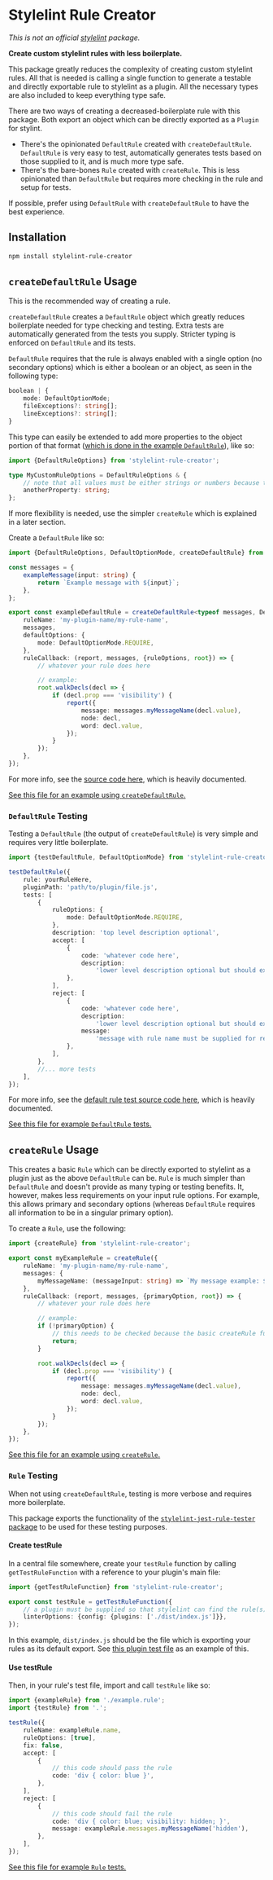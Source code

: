 # Stylelint Rule Creator

_This is not an official [stylelint](https://stylelint.io) package._

**Create custom stylelint rules with less boilerplate.**

This package greatly reduces the complexity of creating custom stylelint rules. All that is needed is calling a single function to generate a testable and directly exportable rule to stylelint as a plugin. All the necessary types are also included to keep everything type safe.

There are two ways of creating a decreased-boilerplate rule with this package. Both export an object which can be directly exported as a `Plugin` for stylint.

-   There's the opinionated `DefaultRule` created with `createDefaultRule`. `DefaultRule` is very easy to test, automatically generates tests based on those supplied to it, and is much more type safe.
-   There's the bare-bones `Rule` created with `createRule`. This is less opinionated than `DefaultRule` but requires more checking in the rule and setup for tests.

If possible, prefer using `DefaultRule` with `createDefaultRule` to have the best experience.

## Installation

```bash
npm install stylelint-rule-creator
```

## `createDefaultRule` Usage

This is the recommended way of creating a rule.

`createDefaultRule` creates a `DefaultRule` object which greatly reduces boilerplate needed for type checking and testing. Extra tests are automatically generated from the tests you supply. Stricter typing is enforced on `DefaultRule` and its tests.

`DefaultRule` requires that the rule is always enabled with a single option (no secondary options) which is either a boolean or an object, as seen in the following type:

```typescript
boolean | {
    mode: DefaultOptionMode;
    fileExceptions?: string[];
    lineExceptions?: string[];
}
```

This type can easily be extended to add more properties to the object portion of that format ([which is done in the example `DefaultRule`](https://github.com/electrovir/stylelint-rule-creator/blob/master/src/test/rules/file-name-starts-with/file-name-starts-with.rule.ts)), like so:

```typescript
import {DefaultRuleOptions} from 'stylelint-rule-creator';

type MyCustomRuleOptions = DefaultRuleOptions & {
    // note that all values must be either strings or numbers because this will come straight from a stylelint config file
    anotherProperty: string;
};
```

If more flexibility is needed, use the simpler `createRule` which is explained in a later section.

Create a `DefaultRule` like so:

```typescript
import {DefaultRuleOptions, DefaultOptionMode, createDefaultRule} from 'stylelint-rule-creator';

const messages = {
    exampleMessage(input: string) {
        return `Example message with ${input}`;
    },
};

export const exampleDefaultRule = createDefaultRule<typeof messages, DefaultRuleOptions>({
    ruleName: 'my-plugin-name/my-rule-name',
    messages,
    defaultOptions: {
        mode: DefaultOptionMode.REQUIRE,
    },
    ruleCallback: (report, messages, {ruleOptions, root}) => {
        // whatever your rule does here

        // example:
        root.walkDecls(decl => {
            if (decl.prop === 'visibility') {
                report({
                    message: messages.myMessageName(decl.value),
                    node: decl,
                    word: decl.value,
                });
            }
        });
    },
});
```

For more info, see the [source code here](https://github.com/electrovir/stylelint-rule-creator/blob/master/src/default-rule.ts), which is heavily documented.

[See this file for an example using `createDefaultRule`.](https://github.com/electrovir/stylelint-rule-creator/blob/master/src/test/rules/file-name-starts-with/file-name-starts-with.rule.ts)

### `DefaultRule` Testing

Testing a `DefaultRule` (the output of `createDefaultRule`) is very simple and requires very little boilerplate.

```typescript
import {testDefaultRule, DefaultOptionMode} from 'stylelint-rule-creator';

testDefaultRule({
    rule: yourRuleHere,
    pluginPath: 'path/to/plugin/file.js',
    tests: [
        {
            ruleOptions: {
                mode: DefaultOptionMode.REQUIRE,
            },
            description: 'top level description optional',
            accept: [
                {
                    code: 'whatever code here',
                    description:
                        'lower level description optional but should exist if top level description does not',
                },
            ],
            reject: [
                {
                    code: 'whatever code here',
                    description:
                        'lower level description optional but should exist if top level description does not',
                    message:
                        'message with rule name must be supplied for rejections (plugin-name/rule-name)',
                },
            ],
        },
        //... more tests
    ],
});
```

For more info, see the [default rule test source code here](https://github.com/electrovir/stylelint-rule-creator/blob/master/src/default-rule-test.ts), which is heavily documented.

[See this file for example `DefaultRule` tests.](https://github.com/electrovir/stylelint-rule-creator/blob/master/src/test/rules/file-name-starts-with/file-name-starts-with.test.ts)

## `createRule` Usage

This creates a basic `Rule` which can be directly exported to stylelint as a plugin just as the above `DefaultRule` can be. `Rule` is much simpler than `DefaultRule` and doesn't provide as many typing or testing benefits. It, however, makes less requirements on your input rule options. For example, this allows primary and secondary options (whereas `DefaultRule` requires all information to be in a singular primary option).

To create a `Rule`, use the following:

```typescript
import {createRule} from 'stylelint-rule-creator';

export const myExampleRule = createRule({
    ruleName: 'my-plugin-name/my-rule-name',
    messages: {
        myMessageName: (messageInput: string) => `My message example: ${messageInput}`,
    },
    ruleCallback: (report, messages, {primaryOption, root}) => {
        // whatever your rule does here

        // example:
        if (!primaryOption) {
            // this needs to be checked because the basic createRule function doesn't do any option checking for us
            return;
        }

        root.walkDecls(decl => {
            if (decl.prop === 'visibility') {
                report({
                    message: messages.myMessageName(decl.value),
                    node: decl,
                    word: decl.value,
                });
            }
        });
    },
});
```

[See this file for an example using `createRule`.](https://github.com/electrovir/stylelint-rule-creator/blob/master/src/test/rules/visibility/visibility.rule.ts)

### `Rule` Testing

When not using `createDefaultRule`, testing is more verbose and requires more boilerplate.

This package exports the functionality of the [`stylelint-jest-rule-tester` package](https://www.npmjs.com/package/stylelint-jest-rule-tester) to be used for these testing purposes.

#### Create testRule

In a central file somewhere, create your `testRule` function by calling `getTestRuleFunction` with a reference to your plugin's main file:

```typescript
import {getTestRuleFunction} from 'stylelint-rule-creator';

export const testRule = getTestRuleFunction({
    // a plugin must be supplied so that stylelint can find the rule(s) you want to test
    linterOptions: {config: {plugins: ['./dist/index.js']}},
});
```

In this example, `dist/index.js` should be the file which is exporting your rules as its default export. See [this plugin test file](https://github.com/electrovir/stylelint-rule-creator/blob/master/src/test/test-plugin.ts) as an example of this.

#### Use testRule

Then, in your rule's test file, import and call `testRule` like so:

```typescript
import {exampleRule} from './example.rule';
import {testRule} from '.';

testRule({
    ruleName: exampleRule.name,
    ruleOptions: [true],
    fix: false,
    accept: [
        {
            // this code should pass the rule
            code: 'div { color: blue }',
        },
    ],
    reject: [
        {
            // this code should fail the rule
            code: 'div { color: blue; visibility: hidden; }',
            message: exampleRule.messages.myMessageName('hidden'),
        },
    ],
});
```

[See this file for example `Rule` tests.](https://github.com/electrovir/stylelint-rule-creator/blob/master/src/test/rules/visibility/visibility.test.ts)
